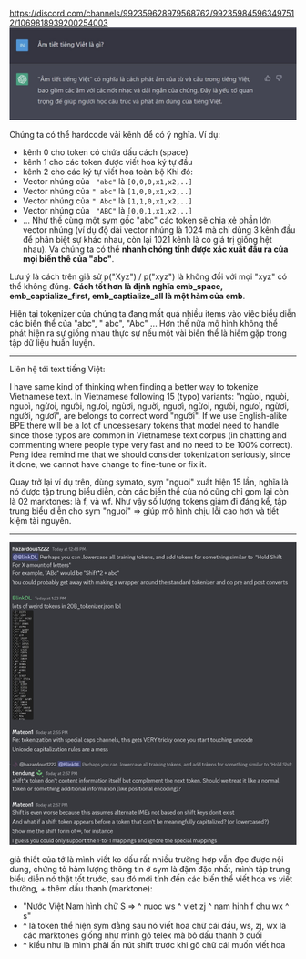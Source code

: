 https://discord.com/channels/992359628979568762/992359845963497512/1069818939200254003  
![](files/tknz-00.jpg)

Chúng ta có thể hardcode vài kênh để có ý nghĩa. Ví dụ:
- kênh 0 cho token có chứa dấu cách (space)
- kênh 1 cho các token được viết hoa ký tự đầu
- kênh 2 cho các ký tự viết hoa toàn bộ
Khi đó:
- Vector nhúng của ` "abc"` là `[0,0,0,x1,x2,..]`
- Vector nhúng của `" abc"` là `[1,0,0,x1,x2,..]`
- Vector nhúng của `" Abc"` là `[1,1,0,x1,x2,..]`
- Vector nhúng của ` "ABC"` là `[0,0,1,x1,x2,..]`
- ...
Như thế cùng một sym gốc "abc" các token sẽ chia xẻ phần lớn vector nhúng (ví dụ độ dài vector nhúng là 1024 mà chỉ dùng 3 kênh đầu để phân biệt sự khác nhau, còn lại 1021 kênh là có giá trị giống hệt nhau). Và chúng ta có thể __nhanh chóng tính được xác xuất đầu ra của mọi biến thể của "abc"__.

Lưu ý là cách trên giả sử p("Xyz") / p("xyz") là không đổi với mọi "xyz" có thể không đúng. __Cách tốt hơn là định nghĩa emb_space, emb_captialize_first, emb_captialize_all là một hàm của emb__.

Hiện tại tokenizer của chúng ta đang mất quá nhiều items vào việc biểu diễn các biến thể của "abc", " abc", "Abc" ... Hơn thế nữa mô hình không thể phát hiện ra sự giống nhau thực sự nếu một vài biến thể là hiếm gặp trong tập dữ liệu huấn luyện.

- - -

Liên hệ tới text tiếng Việt:

I have same kind of thinking when finding a better way to tokenize Vietnamese text.  In Vietnamese following 15 (typo) variants: "ngùoi, nguòi, nguoì, ngừoi, ngưòi, ngưoì, ngùơi, nguời, nguơì, ngừoi, ngưòi, ngưoì, ngừơi, người, ngươì", are belongs to correct word "người". If we use English-alike BPE there will be a lot of uncessesary tokens that model need to handle since those typos are common in Vietnamese text corpus (in chatting and commenting where people type very fast and no need to be 100% correct). Peng idea remind me that we should consider tokenization seriously, since it done, we cannot have change to fine-tune or fix it. 

Quay trở lại ví dụ trên, dùng symato, sym "nguoi" xuất hiện 15 lần, nghĩa là nó được tập trung biểu diễn, còn các biến thể của nó cũng chỉ gom lại còn là 02 marktones: là f, và wf. Như vậy số lượng tokens giảm đi đáng kể, tập trung biểu diễn cho sym "nguoi" => giúp mô hình chịu lỗi cao hơn và tiết kiệm tài nguyên.

- - -

![](files/tknz-01.jpg)

giả thiết của tớ là mình viết ko dấu rất nhiều trường hợp vẫn đọc được nội dung, chứng tỏ hàm lượng thông tin ở sym là đậm đặc nhất, mình tập trung biểu diễn nó thật tốt trước, sau đó mới tính đến các biến thể viết hoa vs viết thường, + thêm dấu thanh (marktone):
- "Nước Việt Nam hình chữ S => ^ nuoc ws ^ viet zj ^ nam hinh f chu wx ^ s"
- ^ là token thể hiện sym đằng sau nó viết hoa chữ cái đầu, ws, zj, wx là các marktones giống như mình gõ telex mà bỏ dấu thanh ở cuối
- ^ kiểu như là mình phải ấn nút shift trước khi gõ chữ cái muốn viết hoa
